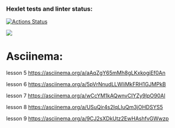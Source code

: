 ### Hexlet tests and linter status:

[![Actions Status](https://github.com/Savelyii/frontend-project-44/workflows/hexlet-check/badge.svg)](https://github.com/Savelyii/frontend-project-44/actions)

<a href="https://codeclimate.com/github/Savelyii/frontend-project-44/maintainability"><img src="https://api.codeclimate.com/v1/badges/e58d0f3d88c77708c7a5/maintainability" /></a>

<h1>Asciinema:</h1>

lesson 5
https://asciinema.org/a/aAqZgY65mMh8gLKxkogiEf0An

lesson 6
https://asciinema.org/a/5pVrNnudLLWIiMkFRH1GJMPkB

lesson 7
https://asciinema.org/a/wCcYM1kAQwnvCIYZy9lpO90Al

lesson 8
https://asciinema.org/a/USuQir4s2IqLIuQm3jOHDSYS5

lesson 9
https://asciinema.org/a/9CJ2sXDkUtz2EwHAshfvGWwzp
